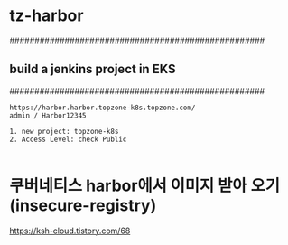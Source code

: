 # tz-harbor

###################################################
## build a jenkins project in EKS
###################################################
```
https://harbor.harbor.topzone-k8s.topzone.com/
admin / Harbor12345

1. new project: topzone-k8s
2. Access Level: check Public
 
```

# 쿠버네티스 harbor에서 이미지 받아 오기 (insecure-registry)
https://ksh-cloud.tistory.com/68

